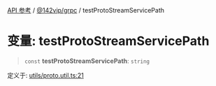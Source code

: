 [API 参考](../wiki/Home) / [@142vip/grpc](../wiki/@142vip.grpc) / testProtoStreamServicePath

# 变量: testProtoStreamServicePath

> `const` **testProtoStreamServicePath**: `string`

定义于: [utils/proto.util.ts:21](https://github.com/142vip/core-x/blob/5281e59d2cdd2de59e1ea761d17ed7fe118d1e60/packages/grpc/src/utils/proto.util.ts#L21)
